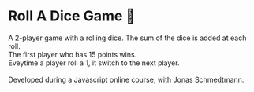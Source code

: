 # Roll A Dice Game  🎲

A 2-player game with a rolling dice. The sum of the dice is added at each roll.
<br>
The first player who has 15 points wins.
<br>
Eveytime a player roll a 1, it switch to the next player.
<br><br>
Developed during a Javascript online course, with Jonas Schmedtmann.
